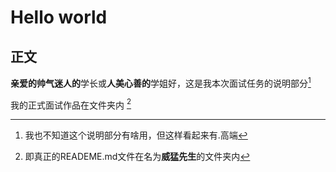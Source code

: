 # Hello world
## 正文
**亲爱的帅气迷人的**学长或**人美心善的**学姐好，这是我本次面试任务的说明部分[^注1]  
[^注1]:我也不知道这个说明部分有啥用，但这样看起来有.高端  

我的正式面试作品在文件夹内 [^注2]   
[^注2]:即真正的READEME.md文件在名为**威猛先生**的文件夹内

